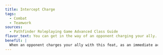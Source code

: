 ```yaml
---
title: Intercept Charge
tags:
  - Combat
  - Teamwork
sources:
  - Pathfinder Roleplaying Game Advanced Class Guide
flavor_text: You can get in the way of an opponent charging your ally.
benefit: |
  When an opponent charges your ally with this feat, as an immediate action you can move up to your speed toward any square in the path of the charge. If you end your movement in the path of the charge, the opponent must stop when it becomes adjacent to you and then attack you instead of your ally. Your movement from using this feat counts toward your movement on your next turn.
---
```


